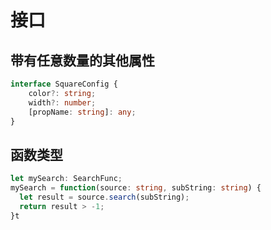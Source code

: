 #  接口

## 带有任意数量的其他属性

```typescript
interface SquareConfig {
    color?: string;
    width?: number;
    [propName: string]: any;
}
```

## 函数类型

```typescript
let mySearch: SearchFunc;
mySearch = function(source: string, subString: string) {
  let result = source.search(subString);
  return result > -1;
}t
```


